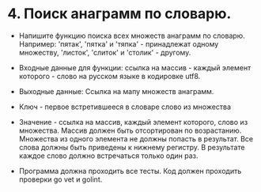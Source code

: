 # 4. Поиск анаграмм по словарю.

- Напишите функцию поиска всех множеств анаграмм по словарю.
  Например:
  'пятак', 'пятка' и 'тяпка' - принадлежат одному множеству,
  'листок', 'слиток' и 'столик' - другому.
- Входные данные для функции: ссылка на массив - каждый элемент которого - слово на русском языке в кодировке utf8.
- Выходные данные: Ссылка на мапу множеств анаграмм.
- Ключ - первое встретившееся в словаре слово из множества
- Значение - ссылка на массив, каждый элемент которого, слово из множества. Массив должен быть отсортирован по возрастанию.
  Множества из одного элемента не должны попасть в результат.
  Все слова должны быть приведены к нижнему регистру.
  В результате каждое слово должно встречаться только один раз.

- Программа должна проходить все тесты. Код должен проходить проверки go vet и golint.
